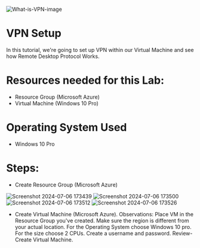 ![What-is-VPN-image](https://github.com/erik-salgado/VPN-Setup/assets/173113320/06702375-9484-42cc-8e14-c5cee28e88be)

# VPN Setup
In this tutorial, we're going to set up VPN within our Virtual Machine and see how Remote Desktop Protocol Works.

# Resources needed for this Lab:
- Resource Group (Microsoft Azure)
- Virtual Machine (Windows 10 Pro)

# Operating System Used
- Windows 10 Pro

# Steps:

- Create Resource Group (Microsoft Azure)

![Screenshot 2024-07-06 173439](https://github.com/erik-salgado/VPN-Setup/assets/173113320/2f288f5a-fb14-42ca-b8b9-a0c54c21c25b)
![Screenshot 2024-07-06 173500](https://github.com/erik-salgado/VPN-Setup/assets/173113320/f92d11cc-a148-4ced-a4fc-699ad65ebafe)
![Screenshot 2024-07-06 173512](https://github.com/erik-salgado/VPN-Setup/assets/173113320/4596b10d-a359-4229-8d27-0efa03fb4f7a)
![Screenshot 2024-07-06 173526](https://github.com/erik-salgado/VPN-Setup/assets/173113320/7c2f9e13-2b76-4767-9555-cbe06c105851)

- Create Virtual Machine (Microsoft Azure). Observations: Place VM in the Resource Group you've created. Make sure the region is different from your actual location. For the Operating System choose Windows 10 pro. For the size choose 2 CPUs. Create a username and password. Review-Create Virtual Machine.



